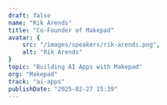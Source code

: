 ```yaml
---
draft: false
name: "Rik Arends"
title: "Co-Founder of Makepad"
avatar: {
    src: "/images/speakers/rik-arends.png",
    alt: "Rik Arends"
}
topic: "Building AI Apps with Makepad"
org: "Makepad"
track: "ai-apps"
publishDate: "2025-02-27 15:39"
---
```

